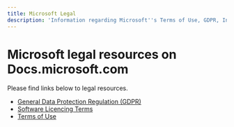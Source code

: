 ```yaml
---
title: Microsoft Legal
description: 'Information regarding Microsoft''s Terms of Use, GDPR, Information Protection, Software Licencing Terms, etc.'
---
```




# <a name="microsoft-legal-resources-on-docsmicrosoftcom"></a>Microsoft legal resources on Docs.microsoft.com

Please find links below to legal resources. 

- [General Data Protection Regulation (GDPR)](/legal/gdpr)
- [Software Licencing Terms](information-protection/software-license-terms)
- [Terms of Use](/legal/termsofuse)
